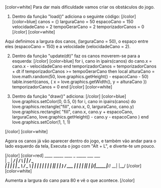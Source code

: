 [color=white]
Para dar mais dificuldade vamos criar os obstáculos do jogo.

1. Dentro da função "load()" adiciona o seguinte código:
[/color] [color=blue]
   canos = {}
   larguraCano = 50
   espacoCano = 150
   velocidadeCano = 2
   tempoGerarCano = 2
   temporizadorCanos = 0
[/color] [color=white]

Aqui definimos a largura dos canos, (larguraCano = 50), o espaço 
entre eles (espacoCano = 150) e a velocidade (velocidadeCano = 2).

2. Dentro da função "update(dt)" faz os canos moverem-se para a esquerda:
[/color] [color=blue]
   for i, cano in ipairs(canos) do
       cano.x = cano.x - velocidadeCano
   end
   temporizadorCanos = temporizadorCanos + dt
   if temporizadorCanos >= tempoGerarCano then
       local alturaCano = love.math.random(50, love.graphics.getHeight() - espacoCano - 50)
       table.insert(canos, { x = love.graphics.getWidth(), y = alturaCano })
       temporizadorCanos = 0
   end
[/color] [color=white]

3. Dentro da função "draw()" adiciona:
[/color] [color=blue]
   love.graphics.setColor(0, 0.5, 0)
   for i, cano in ipairs(canos) do
       love.graphics.rectangle("fill", cano.x, 0, larguraCano, cano.y)
       love.graphics.rectangle(
           "fill",
           cano.x,
           cano.y + espacoCano,
           larguraCano,
           love.graphics.getHeight() - cano.y - espacoCano
       )
   end
   love.graphics.setColor(1, 1, 1)

[/color] [color=white]

Agora os canos já vão aparecer dentro do jogo, e também vão andar para o lado 
esquerdo da tela, Executa o jogo com "Alt + L", e diverte-te um pouco.

[/color] [color=red]
     ____  _____ ____    _    _____ ___ ___  
    |  _ \| ____/ ___|  / \  |  ___|_ _/ _ \
    | | | |  _| \___ \ / _ \ | |_   | | | | |
    | |_| | |___ ___) / ___ \|  _|  | | |_| |
    |____/|_____|____/_/   \_\_|   |___\___/
[/color] [color=white]

Aumenta a largura do cano para 80 e vê o que acontece.
[/color] 